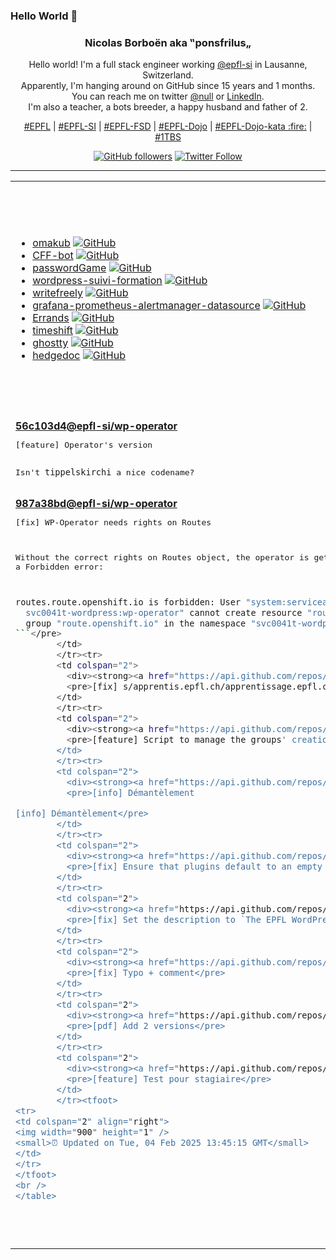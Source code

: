 ### Hello World 👋

<p align="center">
  <!-- use https://avatars.githubusercontent.com/u/176002?v=4 for your default github picture 
  <img src="https://raw.githubusercontent.com/ponsfrilus/ponsfrilus/master/img/ponsfrilus.png" title="Nicolas Borboën aka ‟ponsfrilus„" alt="Nicolas Borboën aka ‟ponsfrilus„" /> -->
  <h3 align="center">
    Nicolas Borboën aka ‟ponsfrilus„
  </h3>
  <p align="center">
    Hello world! I'm a full stack engineer working <a href="https://github.com/epfl-si">@epfl-si</a> in Lausanne, Switzerland.
    <br />Apparently, I'm hanging around on GitHub since 15 years and 1 months.
    <br />You can reach me on twitter <a href="https://twitter.com/null">@null</a> or <a href="http://linkedin.com/in/nicolasborboen">LinkedIn</a>.
    <br />I'm also a teacher, a bots breeder, a happy husband and father of 2.
  </p>
  <p align="center">
    <a href="https://www.epfl.ch">#EPFL</a> | 
    <a href="https://github.com/epfl-si/">#EPFL-SI</a> | 
    <a href="https://github.com/epfl-fsd">#EPFL-FSD</a> | 
    <a href="https://github.com/topics/epfl-dojo">#EPFL-Dojo</a> | 
    <a href="https://github.com/topics/epfl-dojo-kata">#EPFL-Dojo-kata :fire:</a> | 
    <a href="https://en.wikipedia.org/wiki/Indentation_style#Variant:_1TBS_(OTBS)">#1TBS</a>
  </p>
  <p align="center">
    <a href="https://github.com/ponsfrilus"><img alt="GitHub followers" src="https://img.shields.io/github/followers/ponsfrilus?label=Follow%20me%20on%20github&style=social"></a>
    <a href="https://twitter.com/ponsfrilus"><img alt="Twitter Follow" src="https://img.shields.io/twitter/follow/ponsfrilus?label=follow%20me%20on%20twitter&style=social"></a>
  </p>
  </p><hr><table align="center">
<tr>
<td colspan="2" align="center"><h4>My last starred repos</h4></td>
</tr>
<tr>
<td valign="top">
<ul>
<li>
<a href="https://github.com/basecamp/omakub" title="Opinionated Ubuntu Setup" target="_blank">omakub</a>&nbsp;<a href="https://github.com/basecamp/omakub" title="Opinionated Ubuntu Setup" target="_blank"><img src="https://img.shields.io/github/stars/basecamp/omakub?style=social" alt="GitHub"></a>
</li>
<li>
<a href="https://github.com/dwesh163/CFF-bot" title="This is a Telegram bot for CFF train" target="_blank">CFF-bot</a>&nbsp;<a href="https://github.com/dwesh163/CFF-bot" title="This is a Telegram bot for CFF train" target="_blank"><img src="https://img.shields.io/github/stars/dwesh163/CFF-bot?style=social" alt="GitHub"></a>
</li>
<li>
<a href="https://github.com/dwesh163/passwordGame" title="null" target="_blank">passwordGame</a>&nbsp;<a href="https://github.com/dwesh163/passwordGame" title="null" target="_blank"><img src="https://img.shields.io/github/stars/dwesh163/passwordGame?style=social" alt="GitHub"></a>
</li>
<li>
<a href="https://github.com/ETML-Midicix/wordpress-suivi-formation" title="null" target="_blank">wordpress-suivi-formation</a>&nbsp;<a href="https://github.com/ETML-Midicix/wordpress-suivi-formation" title="null" target="_blank"><img src="https://img.shields.io/github/stars/ETML-Midicix/wordpress-suivi-formation?style=social" alt="GitHub"></a>
</li>
<li>
<a href="https://github.com/writefreely/writefreely" title="A clean, Markdown-based publishing platform made for writers. Write together and build a community." target="_blank">writefreely</a>&nbsp;<a href="https://github.com/writefreely/writefreely" title="A clean, Markdown-based publishing platform made for writers. Write together and build a community." target="_blank"><img src="https://img.shields.io/github/stars/writefreely/writefreely?style=social" alt="GitHub"></a>
</li>
<li>
<a href="https://github.com/camptocamp/grafana-prometheus-alertmanager-datasource" title="Grafana Datasource for the Prometheus Alertmanager" target="_blank">grafana-prometheus-alertmanager-datasource</a>&nbsp;<a href="https://github.com/camptocamp/grafana-prometheus-alertmanager-datasource" title="Grafana Datasource for the Prometheus Alertmanager" target="_blank"><img src="https://img.shields.io/github/stars/camptocamp/grafana-prometheus-alertmanager-datasource?style=social" alt="GitHub"></a>
</li>
<li>
<a href="https://github.com/mrvladus/Errands" title="Todo application for those who prefer simplicity. " target="_blank">Errands</a>&nbsp;<a href="https://github.com/mrvladus/Errands" title="Todo application for those who prefer simplicity. " target="_blank"><img src="https://img.shields.io/github/stars/mrvladus/Errands?style=social" alt="GitHub"></a>
</li>
<li>
<a href="https://github.com/linuxmint/timeshift" title="System restore tool for Linux. Creates filesystem snapshots using rsync+hardlinks, or BTRFS snapshots. Supports scheduled snapshots, multiple backup levels, and exclude filters. Snapshots can be restored while system is running or from Live CD/USB." target="_blank">timeshift</a>&nbsp;<a href="https://github.com/linuxmint/timeshift" title="System restore tool for Linux. Creates filesystem snapshots using rsync+hardlinks, or BTRFS snapshots. Supports scheduled snapshots, multiple backup levels, and exclude filters. Snapshots can be restored while system is running or from Live CD/USB." target="_blank"><img src="https://img.shields.io/github/stars/linuxmint/timeshift?style=social" alt="GitHub"></a>
</li>
<li>
<a href="https://github.com/ghostty-org/ghostty" title="👻 Ghostty is a fast, feature-rich, and cross-platform terminal emulator that uses platform-native UI and GPU acceleration." target="_blank">ghostty</a>&nbsp;<a href="https://github.com/ghostty-org/ghostty" title="👻 Ghostty is a fast, feature-rich, and cross-platform terminal emulator that uses platform-native UI and GPU acceleration." target="_blank"><img src="https://img.shields.io/github/stars/ghostty-org/ghostty?style=social" alt="GitHub"></a>
</li>
<li>
<a href="https://github.com/hedgedoc/hedgedoc" title="HedgeDoc - Ideas grow better together" target="_blank">hedgedoc</a>&nbsp;<a href="https://github.com/hedgedoc/hedgedoc" title="HedgeDoc - Ideas grow better together" target="_blank"><img src="https://img.shields.io/github/stars/hedgedoc/hedgedoc?style=social" alt="GitHub"></a>
</li>
</ul>
<img width="450" height="1" /></td>
<td valign="top">
<ul>
<li>
<a href="https://github.com/dwesh163/NextPause" title="null" target="_blank">NextPause</a>&nbsp;<a href="https://github.com/dwesh163/NextPause" title="null" target="_blank"><img src="https://img.shields.io/github/stars/dwesh163/NextPause?style=social" alt="GitHub"></a>
</li>
<li>
<a href="https://github.com/kooked-ch/url-shortener" title="null" target="_blank">url-shortener</a>&nbsp;<a href="https://github.com/kooked-ch/url-shortener" title="null" target="_blank"><img src="https://img.shields.io/github/stars/kooked-ch/url-shortener?style=social" alt="GitHub"></a>
</li>
<li>
<a href="https://github.com/dwesh163/api-ict" title="This API allows you to list all ICT modules" target="_blank">api-ict</a>&nbsp;<a href="https://github.com/dwesh163/api-ict" title="This API allows you to list all ICT modules" target="_blank"><img src="https://img.shields.io/github/stars/dwesh163/api-ict?style=social" alt="GitHub"></a>
</li>
<li>
<a href="https://github.com/friendica/friendica" title="Friendica Communications Platform" target="_blank">friendica</a>&nbsp;<a href="https://github.com/friendica/friendica" title="Friendica Communications Platform" target="_blank"><img src="https://img.shields.io/github/stars/friendica/friendica?style=social" alt="GitHub"></a>
</li>
<li>
<a href="https://github.com/skills/secure-code-game" title="A GitHub Security Lab initiative, providing an in-repo learning experience, where learners secure intentionally vulnerable code." target="_blank">secure-code-game</a>&nbsp;<a href="https://github.com/skills/secure-code-game" title="A GitHub Security Lab initiative, providing an in-repo learning experience, where learners secure intentionally vulnerable code." target="_blank"><img src="https://img.shields.io/github/stars/skills/secure-code-game?style=social" alt="GitHub"></a>
</li>
<li>
<a href="https://github.com/antoninfaure/occupancy-epfl" title="Backend of Occupancy FLEP, an interface of edu.epfl.ch useful for finding free rooms or schedule by studyplan, at EPFL." target="_blank">occupancy-epfl</a>&nbsp;<a href="https://github.com/antoninfaure/occupancy-epfl" title="Backend of Occupancy FLEP, an interface of edu.epfl.ch useful for finding free rooms or schedule by studyplan, at EPFL." target="_blank"><img src="https://img.shields.io/github/stars/antoninfaure/occupancy-epfl?style=social" alt="GitHub"></a>
</li>
<li>
<a href="https://github.com/Automattic/simplenote-android" title="Simplenote for Android" target="_blank">simplenote-android</a>&nbsp;<a href="https://github.com/Automattic/simplenote-android" title="Simplenote for Android" target="_blank"><img src="https://img.shields.io/github/stars/Automattic/simplenote-android?style=social" alt="GitHub"></a>
</li>
<li>
<a href="https://github.com/opf/openproject" title="OpenProject is the leading open source project management software." target="_blank">openproject</a>&nbsp;<a href="https://github.com/opf/openproject" title="OpenProject is the leading open source project management software." target="_blank"><img src="https://img.shields.io/github/stars/opf/openproject?style=social" alt="GitHub"></a>
</li>
<li>
<a href="https://github.com/publicodes/publicodes" title="Le langage pour les algorithmes d'intérêt public" target="_blank">publicodes</a>&nbsp;<a href="https://github.com/publicodes/publicodes" title="Le langage pour les algorithmes d'intérêt public" target="_blank"><img src="https://img.shields.io/github/stars/publicodes/publicodes?style=social" alt="GitHub"></a>
</li>
<li>
<a href="https://github.com/vriteio/vrite" title="Open-source developer content platform" target="_blank">vrite</a>&nbsp;<a href="https://github.com/vriteio/vrite" title="Open-source developer content platform" target="_blank"><img src="https://img.shields.io/github/stars/vriteio/vrite?style=social" alt="GitHub"></a>
</li>
</ul>
<img width="450" height="1" /></td>
</tr>
<tr>
<td colspan="2" align="center"><h4>My last commits</h4></td>
</tr>
<tr>
        <td colspan="2">
          <div><strong><a href="https://api.github.com/repos/epfl-si/wp-operator/commits/56c103d4aa0ea5faa731453d21783d52d2849bea" title="2025-01-30T17:14:13.000+01:00" target="_blank">56c103d4</a><a href="https://github.com/epfl-si">@epfl-si</a><a href="https://github.com/epfl-si/wp-operator" title="EPFL's WordPress Operator">/wp-operator</a></strong></div>
          <pre>[feature] Operator's version

Isn't `tippelskirchi` a nice codename?</pre>
        </td>
        </tr><tr>
        <td colspan="2">
          <div><strong><a href="https://api.github.com/repos/epfl-si/wp-operator/commits/987a38bd4f37f40e20ff4a27c9edd4650c3fa633" title="2025-01-30T17:13:28.000+01:00" target="_blank">987a38bd</a><a href="https://github.com/epfl-si">@epfl-si</a><a href="https://github.com/epfl-si/wp-operator" title="EPFL's WordPress Operator">/wp-operator</a></strong></div>
          <pre>[fix] WP-Operator needs rights on Routes

Without the correct rights on Routes object, the operator is getting a
Forbidden error:
```sh
routes.route.openshift.io is forbidden: User "system:serviceaccount:
  svc0041t-wordpress:wp-operator" cannot create resource "routes" in API
  group "route.openshift.io" in the namespace "svc0041t-wordpress"
```</pre>
        </td>
        </tr><tr>
        <td colspan="2">
          <div><strong><a href="https://api.github.com/repos/ponsfrilus/attestation_de_stage/commits/71ad0006737522710fc24ba9324c3f1dbeaab9f7" title="2025-01-30T15:12:21.000+01:00" target="_blank">71ad0006</a><a href="https://github.com/ponsfrilus">@ponsfrilus</a><a href="https://github.com/ponsfrilus/attestation_de_stage" title="null">/attestation_de_stage</a></strong></div>
          <pre>[fix] s/apprentis.epfl.ch/apprentissage.epfl.ch/g</pre>
        </td>
        </tr><tr>
        <td colspan="2">
          <div><strong><a href="https://api.github.com/repos/epfl-si/reservations/commits/840c3a2d86b816eff420a8bdf8d8b3dc857d70ab" title="2025-01-14T14:52:54.000+01:00" target="_blank">840c3a2d</a><a href="https://github.com/epfl-si">@epfl-si</a><a href="https://github.com/epfl-si/reservations" title="Source code for the reservations.epfl.ch Web app">/reservations</a></strong></div>
          <pre>[feature] Script to manage the groups' creation</pre>
        </td>
        </tr><tr>
        <td colspan="2">
          <div><strong><a href="https://api.github.com/repos/epfl-si/reservations/commits/a56f7e88255c95024870fbbfd7faf372f476546c" title="2025-01-06T15:16:48.000+01:00" target="_blank">a56f7e88</a><a href="https://github.com/epfl-si">@epfl-si</a><a href="https://github.com/epfl-si/reservations" title="Source code for the reservations.epfl.ch Web app">/reservations</a></strong></div>
          <pre>[info] Démantèlement

[info] Démantèlement</pre>
        </td>
        </tr><tr>
        <td colspan="2">
          <div><strong><a href="https://api.github.com/repos/epfl-si/wp-operator/commits/ab20631841be0d49a490010d6e9aae4714c3f111" title="2024-12-18T16:04:49.000+01:00" target="_blank">ab206318</a><a href="https://github.com/epfl-si">@epfl-si</a><a href="https://github.com/epfl-si/wp-operator" title="EPFL's WordPress Operator">/wp-operator</a></strong></div>
          <pre>[fix] Ensure that plugins default to an empty array</pre>
        </td>
        </tr><tr>
        <td colspan="2">
          <div><strong><a href="https://api.github.com/repos/epfl-si/wp-operator/commits/8c5677273ea5c114c294bf31f7b3a2c9f2e90db9" title="2024-12-18T16:03:21.000+01:00" target="_blank">8c567727</a><a href="https://github.com/epfl-si">@epfl-si</a><a href="https://github.com/epfl-si/wp-operator" title="EPFL's WordPress Operator">/wp-operator</a></strong></div>
          <pre>[fix] Set the description to `The EPFL WordPress Operator`</pre>
        </td>
        </tr><tr>
        <td colspan="2">
          <div><strong><a href="https://api.github.com/repos/epfl-si/wp-operator/commits/b7238948f7983f10b9bc57169ac9845a3ac0b6b2" title="2024-12-18T14:29:30.000+01:00" target="_blank">b7238948</a><a href="https://github.com/epfl-si">@epfl-si</a><a href="https://github.com/epfl-si/wp-operator" title="EPFL's WordPress Operator">/wp-operator</a></strong></div>
          <pre>[fix] Typo + comment</pre>
        </td>
        </tr><tr>
        <td colspan="2">
          <div><strong><a href="https://api.github.com/repos/ponsfrilus/Test-pour-candidats/commits/72b219462b74c6bc37253362043a51436a53779c" title="2024-12-12T22:33:39.000+01:00" target="_blank">72b21946</a><a href="https://github.com/ponsfrilus">@ponsfrilus</a><a href="https://github.com/ponsfrilus/Test-pour-candidats" title="null">/Test-pour-candidats</a></strong></div>
          <pre>[pdf] Add 2 versions</pre>
        </td>
        </tr><tr>
        <td colspan="2">
          <div><strong><a href="https://api.github.com/repos/ponsfrilus/Test-pour-candidats/commits/3115b574abfb56c3353444a1cbf402012a7ebcaa" title="2024-12-12T22:31:26.000+01:00" target="_blank">3115b574</a><a href="https://github.com/ponsfrilus">@ponsfrilus</a><a href="https://github.com/ponsfrilus/Test-pour-candidats" title="null">/Test-pour-candidats</a></strong></div>
          <pre>[feature] Test pour stagiaire</pre>
        </td>
        </tr><tfoot>
<tr>
<td colspan="2" align="right">
<img width="900" height="1" />
<small>⏰ Updated on Tue, 04 Feb 2025 13:45:15 GMT</small>
</td>
</tr>
</tfoot>
<br />
</table>
